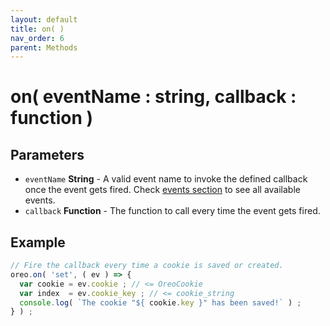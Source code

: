 ```yaml
---
layout: default
title: on( )
nav_order: 6
parent: Methods
---
```


# on( eventName : string, callback : function )

## Parameters
- `eventName` **String** - A valid event name to invoke the defined callback once the event gets fired. Check [events section](/events) to see all available events.
- `callback` **Function** - The function to call every time the event gets fired.

## Example
```js
// Fire the callback every time a cookie is saved or created.
oreo.on( 'set', ( ev ) => {
  var cookie = ev.cookie ; // <= OreoCookie
  var index  = ev.cookie_key ; // <= cookie_string
  console.log( `The cookie "${ cookie.key }" has been saved!` ) ;
} ) ;
```